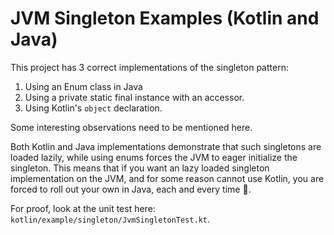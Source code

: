 # JVM Singleton Examples (Kotlin and Java)

This project has 3 correct implementations of the singleton pattern:

1. Using an Enum class in Java
2. Using a private static final instance with an accessor.
3. Using Kotlin's `object` declaration.

Some interesting observations need to be mentioned here.

Both Kotlin and Java implementations demonstrate that such singletons are loaded lazily, while using enums forces the JVM to eager initialize the singleton. This means that if you want an lazy loaded singleton implementation on the JVM, and for some reason cannot use Kotlin, you are forced to roll out your own in Java, each and every time 🤬.

For proof, look at the unit test here: `kotlin/example/singleton/JvmSingletonTest.kt`. 



